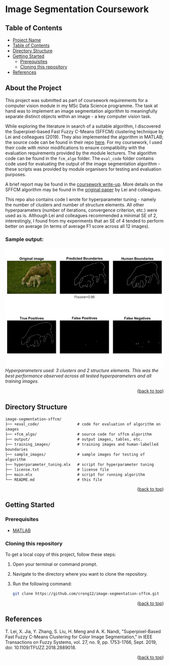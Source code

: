 <a id="readme-top"></a>

# Image Segmentation Coursework 

## Table of Contents

- [Project Name](#project-name)
- [Table of Contents](#table-of-contents)
- [Directory Structure](#directory-structure)
- [Getting Started](#getting-started)
  - [Prerequisites](#prerequisites)
  - [Cloning this repository](#cloning-this-repository)
- [References](#references)

## About the Project

This project was submitted as part of coursework requirements for a computer vision module in my MSc Data Science programme. The task at hand was to implement an image segmentation algorithm to meaningfully separate distinct objects within an image - a key computer vision task. 

While exploring the literature in search of a suitable algorithm, I discovered the Superpixel-based Fast Fuzzy C-Means (SFFCM) clustering technique by Lei and colleagues (2019). They also implemented the algorithm in MATLAB; the source code can be found in their repo [here](https://github.com/jiaxhsust/Superpixel-based-Fast-Fuzzy-C-Means-Clustering-for-Color-Image-Segmentation/tree/master). For my coursework, I used their code with minor modifications to ensure compatibility with the evaluation requirements provided by the module lecturers. The algorithm code can be found in the `fcm_algo` folder. The `eval_code` folder contains code used for evaluating the output of the image segmentation algorithm - these scripts was provided by module organisers for testing and evaluation purposes.

A brief report may be found in the [coursework write-up](./Coursework_write-up_Chin%20Rong%20Ong.pdf). More details on the SFFCM algorithm may be found in the [original paper](https://ieeexplore.ieee.org/document/8584141) by Lei and colleagues.

This repo also contains code I wrote for hyperparameter tuning - namely the number of clusters and number of structure elements. All other hyperparameters (number of iterations, convergence criterion, etc.) were used as is. Although Lei and colleagues recommended a minimal SE of 2, interestingly, I found from my experiments that an SE of 4 tended to perform better on average (in terms of average F1 score across all 12 images).

### Sample output:
![sample output](./output/best_performance.jpg)
*Hyperparameters used: 3 clusters and 2 structure elements. This was the best performance observed across all tested hyperparameters and all training images.*

<p align="right">(<a href="#readme-top">back to top</a>)</p>

## Directory Structure
```
image-segmentation-sffcm/
├── +eval_code/                 # code for evaluation of algorithm on images
├── +fcm_algo/                  # source code for sffcm algorithm
├── output/                     # output images, tables, etc.
├── training_images/            # training images and human-labelled boundaries
├── sample_images/              # sample images for testing of algorithm
├── hyperparameter_tuning.mlx   # script for hyperparameter tuning
├── license.txt                 # license file
├── main.mlx                    # script for running algorithm
└── README.md                   # this file
```
<p align="right">(<a href="#readme-top">back to top</a>)</p>

## Getting Started
### Prerequisites

- [MATLAB](https://uk.mathworks.com/products/matlab.html) 

### Cloning this repository

To get a local copy of this project, follow these steps:

1. Open your terminal or command prompt.
2. Navigate to the directory where you want to clone the repository.
3. Run the following command:

   ```bash
   git clone https://github.com/crong12/image-segmentation-sffcm.git
   ```

<p align="right">(<a href="#readme-top">back to top</a>)</p>

## References

T. Lei, X. Jia, Y. Zhang, S. Liu, H. Meng and A. K. Nandi, "Superpixel-Based Fast Fuzzy C-Means 
Clustering for Color Image Segmentation," in IEEE Transactions on Fuzzy Systems, vol. 27, no. 9, pp. 
1753-1766, Sept. 2019, doi: 10.1109/TFUZZ.2018.2889018. 

<p align="right">(<a href="#readme-top">back to top</a>)</p>